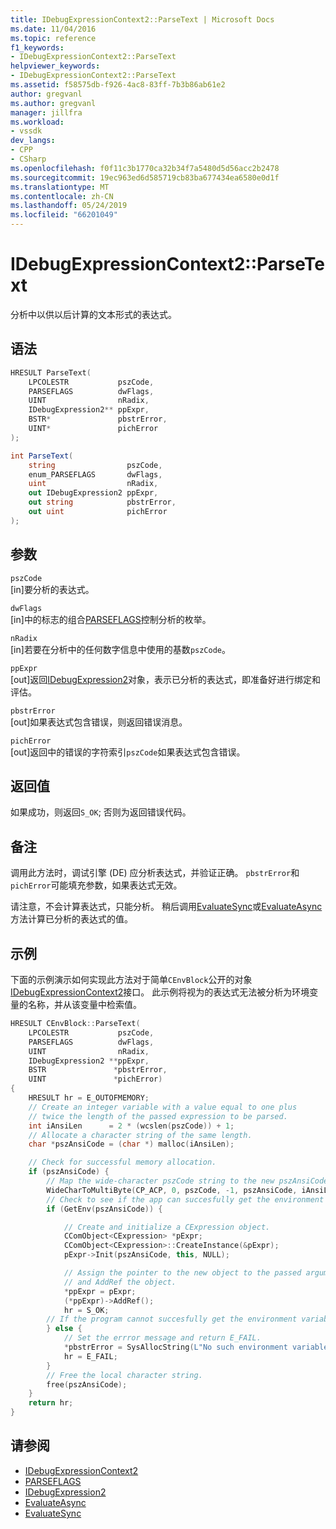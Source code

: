 ```yaml
---
title: IDebugExpressionContext2::ParseText | Microsoft Docs
ms.date: 11/04/2016
ms.topic: reference
f1_keywords:
- IDebugExpressionContext2::ParseText
helpviewer_keywords:
- IDebugExpressionContext2::ParseText
ms.assetid: f58575db-f926-4ac8-83ff-7b3b86ab61e2
author: gregvanl
ms.author: gregvanl
manager: jillfra
ms.workload:
- vssdk
dev_langs:
- CPP
- CSharp
ms.openlocfilehash: f0f11c3b1770ca32b34f7a5480d5d56acc2b2478
ms.sourcegitcommit: 19ec963ed6d585719cb83ba677434ea6580e0d1f
ms.translationtype: MT
ms.contentlocale: zh-CN
ms.lasthandoff: 05/24/2019
ms.locfileid: "66201049"
---
```

# <a name="idebugexpressioncontext2parsetext"></a>IDebugExpressionContext2::ParseText
分析中以供以后计算的文本形式的表达式。

## <a name="syntax"></a>语法

```cpp
HRESULT ParseText(
    LPCOLESTR           pszCode,
    PARSEFLAGS          dwFlags,
    UINT                nRadix,
    IDebugExpression2** ppExpr,
    BSTR*               pbstrError,
    UINT*               pichError
);
```

```csharp
int ParseText(
    string                pszCode,
    enum_PARSEFLAGS       dwFlags,
    uint                  nRadix,
    out IDebugExpression2 ppExpr,
    out string            pbstrError,
    out uint              pichError
);
```

## <a name="parameters"></a>参数
`pszCode`\
[in]要分析的表达式。

`dwFlags`\
[in]中的标志的组合[PARSEFLAGS](../../../extensibility/debugger/reference/parseflags.md)控制分析的枚举。

`nRadix`\
[in]若要在分析中的任何数字信息中使用的基数`pszCode`。

`ppExpr`\
[out]返回[IDebugExpression2](../../../extensibility/debugger/reference/idebugexpression2.md)对象，表示已分析的表达式，即准备好进行绑定和评估。

`pbstrError`\
[out]如果表达式包含错误，则返回错误消息。

`pichError`\
[out]返回中的错误的字符索引`pszCode`如果表达式包含错误。

## <a name="return-value"></a>返回值
如果成功，则返回`S_OK`; 否则为返回错误代码。

## <a name="remarks"></a>备注
调用此方法时，调试引擎 (DE) 应分析表达式，并验证正确。 `pbstrError`和`pichError`可能填充参数，如果表达式无效。

请注意，不会计算表达式，只能分析。 稍后调用[EvaluateSync](../../../extensibility/debugger/reference/idebugexpression2-evaluatesync.md)或[EvaluateAsync](../../../extensibility/debugger/reference/idebugexpression2-evaluateasync.md)方法计算已分析的表达式的值。

## <a name="example"></a>示例
下面的示例演示如何实现此方法对于简单`CEnvBlock`公开的对象[IDebugExpressionContext2](../../../extensibility/debugger/reference/idebugexpressioncontext2.md)接口。 此示例将视为的表达式无法被分析为环境变量的名称，并从该变量中检索值。

```cpp
HRESULT CEnvBlock::ParseText(
    LPCOLESTR           pszCode,
    PARSEFLAGS          dwFlags,
    UINT                nRadix,
    IDebugExpression2 **ppExpr,
    BSTR               *pbstrError,
    UINT               *pichError)
{
    HRESULT hr = E_OUTOFMEMORY;
    // Create an integer variable with a value equal to one plus
    // twice the length of the passed expression to be parsed.
    int iAnsiLen      = 2 * (wcslen(pszCode)) + 1;
    // Allocate a character string of the same length.
    char *pszAnsiCode = (char *) malloc(iAnsiLen);

    // Check for successful memory allocation.
    if (pszAnsiCode) {
        // Map the wide-character pszCode string to the new pszAnsiCode character string.
        WideCharToMultiByte(CP_ACP, 0, pszCode, -1, pszAnsiCode, iAnsiLen, NULL, NULL);
        // Check to see if the app can succesfully get the environment variable.
        if (GetEnv(pszAnsiCode)) {

            // Create and initialize a CExpression object.
            CComObject<CExpression> *pExpr;
            CComObject<CExpression>::CreateInstance(&pExpr);
            pExpr->Init(pszAnsiCode, this, NULL);

            // Assign the pointer to the new object to the passed argument
            // and AddRef the object.
            *ppExpr = pExpr;
            (*ppExpr)->AddRef();
            hr = S_OK;
        // If the program cannot succesfully get the environment variable.
        } else {
            // Set the errror message and return E_FAIL.
            *pbstrError = SysAllocString(L"No such environment variable.");
            hr = E_FAIL;
        }
        // Free the local character string.
        free(pszAnsiCode);
    }
    return hr;
}
```

## <a name="see-also"></a>请参阅
- [IDebugExpressionContext2](../../../extensibility/debugger/reference/idebugexpressioncontext2.md)
- [PARSEFLAGS](../../../extensibility/debugger/reference/parseflags.md)
- [IDebugExpression2](../../../extensibility/debugger/reference/idebugexpression2.md)
- [EvaluateAsync](../../../extensibility/debugger/reference/idebugexpression2-evaluateasync.md)
- [EvaluateSync](../../../extensibility/debugger/reference/idebugexpression2-evaluatesync.md)
